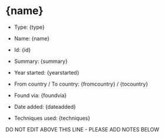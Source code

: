 # {name}

* Type: {type}

* Name: {name}

* Id: {id}

* Summary: {summary}

* Year started: {yearstarted}

* From country / To country: {fromcountry} / {tocountry}

* Found via: {foundvia}

* Date added: {dateadded}

* Techniques used: 
{techniques}

DO NOT EDIT ABOVE THIS LINE - PLEASE ADD NOTES BELOW
